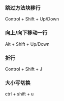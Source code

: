### 跳过方法块移行

Control + Shift + Up/Down

### 向上/向下移动一行

Alt + Shift + Up/Down

### 折行

Control + Shift + J

### 大小写切换

ctrl + shift + u

